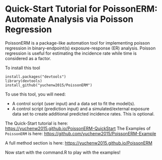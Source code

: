 # Quick-Start Tutorial for PoissonERM: Automate Analysis via Poisson Regression

PoissonERM is a package-like automation tool for implementing poisson regression in binary-endpoint(s) exposure-response (ER) analysis. Poisson regression is useful for estimating the incidence rate while time is considered as a factor. 

To install this tool 

    install.packages("devtools")
    library(devtools)
    install_github("yuchenw2015/PoissonERM")

To use this tool, you will need:
  - A control script (user input) and a data set to fit the model(s).
  - A control script (prediction input) and a simulated/external exposure data set to create additional predicted incidence rates. This is optional.

The Quick-Start tutorial is here: https://yuchenw2015.github.io/PoissonERM-QuickStart
The Examples of `PoissonERM` is here: https://github.com/yuchenw2015/PoissonERM-Example

A full method section is here: https://yuchenw2015.github.io/PoissonERM

Now start with the command.R to play with the examples!
